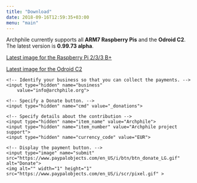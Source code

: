 ```yaml
---
title: "Download"
date: 2018-09-16T12:59:35+03:00
menu: "main"
---
```


Archphile currently supports all **ARM7 Raspberry Pis** and the **Odroid C2**. The latest version is **0.99.73 alpha**.




[Latest image for the Raspberry Pi 2/3/3 B+](https://sourceforge.net/projects/archphile/files/rpi3/0.99.73-alpha-rpi23/archphile-0.99.73-alpha-rpi23.7z/download) 



[Latest image for the Odroid C2](https://sourceforge.net/projects/archphile/files/odroidc2/0.99.73-alpha/archphile-0.99.73-alpha-odroidc2.7z/download)
&nbsp;
&nbsp;

<form action="https://www.paypal.com/cgi-bin/webscr" method="post">

    <!-- Identify your business so that you can collect the payments. -->
    <input type="hidden" name="business"
        value="info@archphile.org">

    <!-- Specify a Donate button. -->
    <input type="hidden" name="cmd" value="_donations">

    <!-- Specify details about the contribution -->
    <input type="hidden" name="item_name" value="Archphile">
    <input type="hidden" name="item_number" value="Archphile project support">
    <input type="hidden" name="currency_code" value="EUR">

    <!-- Display the payment button. -->
    <input type="image" name="submit"
    src="https://www.paypalobjects.com/en_US/i/btn/btn_donate_LG.gif"
    alt="Donate">
    <img alt="" width="1" height="1"
    src="https://www.paypalobjects.com/en_US/i/scr/pixel.gif" >

</form>

